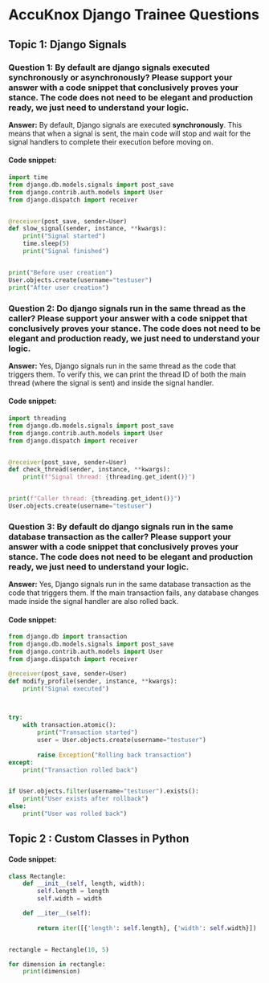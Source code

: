 # AccuKnox Django Trainee Questions

## Topic 1: Django Signals

### Question 1: By default are django signals executed synchronously or asynchronously? Please support your answer with a code snippet that conclusively proves your stance. The code does not need to be elegant and production ready, we just need to understand your logic.


**Answer:** By default, Django signals are executed **synchronously**. This means that when a signal is sent, the main code will stop and wait for the signal handlers to complete their execution before moving on.

#### Code snippet:

```python
import time
from django.db.models.signals import post_save
from django.contrib.auth.models import User
from django.dispatch import receiver


@receiver(post_save, sender=User)
def slow_signal(sender, instance, **kwargs):
    print("Signal started")
    time.sleep(5)  
    print("Signal finished")


print("Before user creation")
User.objects.create(username="testuser")
print("After user creation")
```


### Question 2: Do django signals run in the same thread as the caller? Please support your answer with a code snippet that conclusively proves your stance. The code does not need to be elegant and production ready, we just need to understand your logic.


**Answer:** Yes, Django signals run in the same thread as the code that triggers them. To verify this, we can print the thread ID of both the main thread (where the signal is sent) and inside the signal handler.

#### Code snippet:

```python
import threading
from django.db.models.signals import post_save
from django.contrib.auth.models import User
from django.dispatch import receiver


@receiver(post_save, sender=User)
def check_thread(sender, instance, **kwargs):
    print(f"Signal thread: {threading.get_ident()}")


print(f"Caller thread: {threading.get_ident()}")
User.objects.create(username="testuser")

```
### Question 3:  By default do django signals run in the same database transaction as the caller? Please support your answer with a code snippet that conclusively proves your stance. The code does not need to be elegant and production ready, we just need to understand your logic.




**Answer:** Yes, Django signals run in the same database transaction as the code that triggers them. If the main transaction fails, any database changes made inside the signal handler are also rolled back.

#### Code snippet:

```python
from django.db import transaction
from django.db.models.signals import post_save
from django.contrib.auth.models import User
from django.dispatch import receiver

@receiver(post_save, sender=User)
def modify_profile(sender, instance, **kwargs):
    print("Signal executed")
    


try:
    with transaction.atomic():
        print("Transaction started")
        user = User.objects.create(username="testuser")
       
        raise Exception("Rolling back transaction")  
except:
    print("Transaction rolled back")


if User.objects.filter(username="testuser").exists():
    print("User exists after rollback")
else:
    print("User was rolled back")

```

## Topic 2 : Custom Classes in Python

#### Code snippet:
```python
class Rectangle:
    def __init__(self, length, width):
        self.length = length
        self.width = width

    def __iter__(self):
        
        return iter([{'length': self.length}, {'width': self.width}])


rectangle = Rectangle(10, 5)

for dimension in rectangle:
    print(dimension)

```
